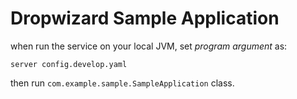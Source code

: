 # Dropwizard Sample Application

when run the service on your local JVM, set *program argument* as:

```
server config.develop.yaml
```

then run `com.example.sample.SampleApplication` class.

